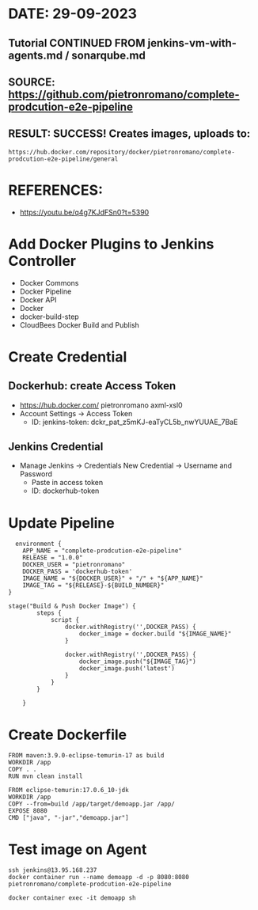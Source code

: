 # DATE: 29-09-2023
## Tutorial CONTINUED FROM jenkins-vm-with-agents.md / sonarqube.md
## SOURCE: https://github.com/pietronromano/complete-prodcution-e2e-pipeline
## RESULT: SUCCESS! Creates images, uploads to:
    https://hub.docker.com/repository/docker/pietronromano/complete-prodcution-e2e-pipeline/general

# REFERENCES:
- https://youtu.be/q4g7KJdFSn0?t=5390

# Add Docker Plugins to Jenkins Controller
- Docker Commons	 
- Docker Pipeline	 
- Docker API	 
- Docker	
- docker-build-step
- CloudBees Docker Build and Publish

# Create Credential
## Dockerhub: create Access Token
- https://hub.docker.com/ pietronromano axml-xsl0
- Account Settings -> Access Token
  - ID: jenkins-token: dckr_pat_z5mKJ-eaTyCL5b_nwYUUAE_7BaE

## Jenkins Credential
- Manage Jenkins -> Credentials New Credential -> Username and Password
  - Paste in access token
  - ID: dockerhub-token

# Update Pipeline
      environment {
        APP_NAME = "complete-prodcution-e2e-pipeline"
        RELEASE = "1.0.0"
        DOCKER_USER = "pietronromano"
        DOCKER_PASS = 'dockerhub-token'
        IMAGE_NAME = "${DOCKER_USER}" + "/" + "${APP_NAME}"
        IMAGE_TAG = "${RELEASE}-${BUILD_NUMBER}"
    }

    stage("Build & Push Docker Image") {
            steps {
                script {
                    docker.withRegistry('',DOCKER_PASS) {
                        docker_image = docker.build "${IMAGE_NAME}"
                    }

                    docker.withRegistry('',DOCKER_PASS) {
                        docker_image.push("${IMAGE_TAG}")
                        docker_image.push('latest')
                    }
                }
            }

        }

# Create Dockerfile
    FROM maven:3.9.0-eclipse-temurin-17 as build
    WORKDIR /app
    COPY . .
    RUN mvn clean install

    FROM eclipse-temurin:17.0.6_10-jdk
    WORKDIR /app
    COPY --from=build /app/target/demoapp.jar /app/
    EXPOSE 8080
    CMD ["java", "-jar","demoapp.jar"]

# Test image on Agent
    ssh jenkins@13.95.168.237
    docker container run --name demoapp -d -p 8080:8080 pietronromano/complete-prodcution-e2e-pipeline

    docker container exec -it demoapp sh

